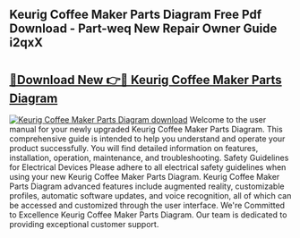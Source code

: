 ## Keurig Coffee Maker Parts Diagram Free Pdf Download - Part-weq New Repair Owner Guide i2qxX

# <h2><a href="http://dfsfvb.blite.top/?on=Keurig+Coffee+Maker+Parts+Diagram">🔗Download New 👉🔴 Keurig Coffee Maker Parts Diagram</a></h2>

[![Keurig Coffee Maker Parts Diagram download](https://i.imgur.com/lujVjoI.png)](http://dfsfvb.blite.top/?on=Keurig+Coffee+Maker+Parts+Diagram)
Welcome to the user manual for your newly upgraded Keurig Coffee Maker Parts Diagram. This comprehensive guide is intended to help you understand and operate your product successfully. You will find detailed information on features, installation, operation, maintenance, and troubleshooting. Safety Guidelines for Electrical Devices Please adhere to all electrical safety guidelines when using your new Keurig Coffee Maker Parts Diagram. Keurig Coffee Maker Parts Diagram advanced features include augmented reality, customizable profiles, automatic software updates, and voice recognition, all of which can be accessed and customized through the user interface. We're Committed to Excellence Keurig Coffee Maker Parts Diagram. Our team is dedicated to providing exceptional customer support.
